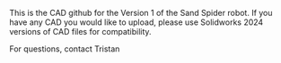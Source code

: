 This is the CAD github for the Version 1 of the Sand Spider robot. If you have any CAD you would like to upload, please use Solidworks 2024 versions of CAD files for compatibility. 

For questions, contact Tristan
